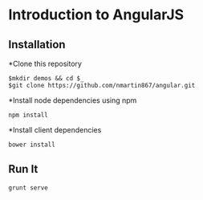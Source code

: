 Introduction to AngularJS
=======

## Installation

*Clone this repository

```
$mkdir demos && cd $_
$git clone https://github.com/nmartin867/angular.git
```

*Install node dependencies using npm

```
npm install
```

*Install client dependencies

```
bower install
```

## Run It

```
grunt serve
```

